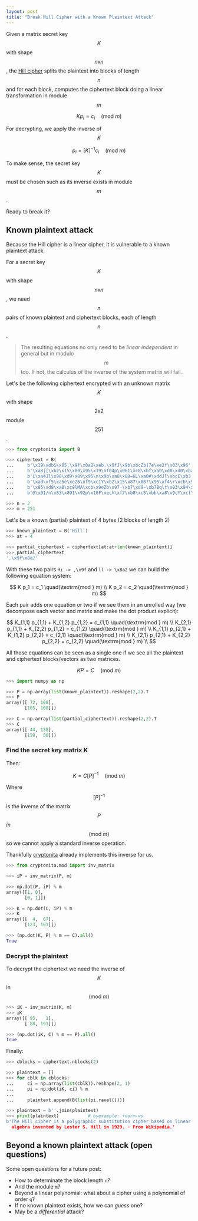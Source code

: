 ```yaml
---
layout: post
title: "Break Hill Cipher with a Known Plaintext Attack"
---
```


Given a matrix secret key $$K$$ with shape $$n\textrm{x}n$$, the
[Hill cipher](https://en.wikipedia.org/wiki/Hill_cipher) splits
the plaintext into blocks of length $$n$$ and for each block, computes
the ciphertext block doing a linear transformation in module $$m$$

$$ K p_i = c_i\quad(\textrm{mod } m)$$

For decrypting, we apply the inverse of $$K$$

$$ p_i = [K]^{-1} c_i \quad(\textrm{mod } m)$$

To make sense, the secret key $$K$$ must be chosen such as its inverse
exists in module $$m$$.

Ready to break it?<!--more-->

## Known plaintext attack

Because the Hill cipher is a linear cipher, it is vulnerable to a known
plaintext attack.

For a secret key $$K$$ with shape $$n\textrm{x}n$$, we need $$n$$ pairs of
known plaintext and ciphertext blocks, each of length $$n$$.

> The resulting equations no only need to be *linear independent*
> in general but in modulo $$m$$ too.
> If not, the calculus of the inverse of the system matrix will fail.

Let's be the following ciphertext encrypted with an unknown matrix $$K$$
with shape $$2\textrm{x}2$$ module $$251$$.

```python
>>> from cryptonita import B

>>> ciphertext = B(
...     b'\x19\xdb&\x05,\x9f\x8a2\xeb.\x8fJ\x9b\xbcZb]7e\xe2f\x83\x96'
...     b'\xa8j[\xb2\x15\x89\x95\x19\xf04p\x061\xc8\xbf\xa0\xd8\xd0\xba'
...     b'L\xa4Jl\x98\xd9\x89\x95\n\x9b\xa8\x88=KL\xa0#\xddJl\xbcE\xb3'
...     b'\xad\xf5\xa5e\xe26\xf9\xc1Y\xb2\x15\x87\x08?\x95\xf4\r\xcb\x9e"'
...     b'\x85\xd8\xa0\xc8lMA\xcb\x9eZb\x97-\xb7\xd9~\xb7Bq\t\x03\x94\x1c'
...     b'@\x01/n\x83\x891\x92p\x10F\xech\xf7\xb8\xc5\xbb\xa8\x9cY\xcf\n')

>>> n = 2
>>> m = 251
```

Let's be a known (partial) plaintext of 4 bytes (2 blocks of length 2)

```python
>>> known_plaintext = B('Hill')
>>> at = 4

>>> partial_ciphertext = ciphertext[at:at+len(known_plaintext)]
>>> partial_ciphertext
',\x9f\x8a2'
```

With these two pairs ``Hi -> ,\x9f`` and ``ll -> \x8a2`` we can
build the following equation system:

$$
K p_1 = c_1 \quad(\textrm{mod } m) \\
K p_2 = c_2 \quad(\textrm{mod } m)
$$

Each pair adds one equation or two if we see them in an unrolled way
(we decompose each vector and matrix and make the dot product explicit):

$$
K_{1,1} p_{1,1} + K_{1,2} p_{1,2} = c_{1,1} \quad(\textrm{mod } m) \\
K_{2,1} p_{1,1} + K_{2,2} p_{1,2} = c_{1,2} \quad(\textrm{mod } m) \\
K_{1,1} p_{2,1} + K_{1,2} p_{2,2} = c_{2,1} \quad(\textrm{mod } m) \\
K_{2,1} p_{2,1} + K_{2,2} p_{2,2} = c_{2,2} \quad(\textrm{mod } m) \\
$$

All those equations can be seen as a single one if we see all the plaintext
and ciphertext blocks/vectors as two matrices.

$$K P = C \quad(\textrm{mod } m)$$

```python
>>> import numpy as np

>>> P = np.array(list(known_plaintext)).reshape(2,2).T
>>> P
array([[ 72, 108],
       [105, 108]])

>>> C = np.array(list(partial_ciphertext)).reshape(2,2).T
>>> C
array([[ 44, 138],
       [159,  50]])
```

### Find the secret key matrix K

Then:

$$ K = C [P]^{-1} \quad(\textrm{mod } m)$$

Where $$[P]^{-1}$$ is the inverse of the matrix $$P$$ *in* $$(\textrm{mod } m)$$ so
we cannot apply a standard inverse operation.

Thankfully [cryptonita](https://pypi.org/project/cryptonita/)
already implements this inverse for us.

```python
>>> from cryptonita.mod import inv_matrix

>>> iP = inv_matrix(P, m)

>>> np.dot(P, iP) % m
array([[1, 0],
       [0, 1]])

>>> K = np.dot(C, iP) % m
>>> K
array([[  4,  67],
       [123, 161]])

>>> (np.dot(K, P) % m == C).all()
True
```

### Decrypt the plaintext

To decrypt the ciphertext we need the inverse of $$K$$ in $$(\textrm{mod } m)$$

```python
>>> iK = inv_matrix(K, m)
>>> iK
array([[ 95,   1],
       [ 88, 191]])

>>> (np.dot(iK, C) % m == P).all()
True
```

Finally:

```python
>>> cblocks = ciphertext.nblocks(2)

>>> plaintext = []
>>> for cblk in cblocks:
...     ci = np.array(list(cblk)).reshape(2, 1)
...     pi = np.dot(iK, ci) % m
...
...     plaintext.append(B(list(pi.ravel())))

>>> plaintext = b''.join(plaintext)
>>> print(plaintext)           # byexample: +norm-ws
b'The Hill cipher is a polygraphic substitution cipher based on linear
  algebra invented by Lester S. Hill in 1929. - From Wikipedia.'
```

## Beyond a known plaintext attack (open questions)

Some open questions for a future post:

 - How to determinate the block length ``n``?
 - And the module ``m``?
 - Beyond a linear polynomial: what about a cipher using a polynomial of order ``q``?
 - If no known plaintext exists, how we can *guess* one?
 - May be a *differential* attack?
